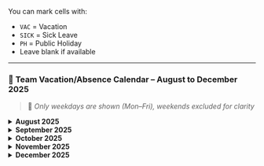 
You can mark cells with:

* `VAC` = Vacation
* `SICK` = Sick Leave
* `PH` = Public Holiday
* Leave blank if available

---

### 📅 **Team Vacation/Absence Calendar – August to December 2025**

> 📌 *Only weekdays are shown (Mon–Fri), weekends excluded for clarity*

<details>
<summary><strong>August 2025</strong></summary>

| Name      | 04 Aug | 05 Aug | 06 Aug | 07 Aug | 08 Aug | 11 Aug | 12 Aug | 13 Aug | 14 Aug | 15 Aug | 18 Aug | 19 Aug | 20 Aug | 21 Aug | 22 Aug | 25 Aug | 26 Aug | 27 Aug | 28 Aug | 29 Aug |
| --------- | ------ | ------ | ------ | ------ | ------ | ------ | ------ | ------ | ------ | ------ | ------ | ------ | ------ | ------ | ------ | ------ | ------ | ------ | ------ | ------ |
| Djoemy    |        |        |        |        |        |        |        |        |        |        |        |        |        |        |        |        |        |        |        |        |
| Maksym    |   :x:     |    :x:    |     :x:   |   :x:     |   :x:     |  :x:      |   :x:     | :x:      |    :x:    |    :x:    |        |        |        |        |        |        |        |        |        |        |
| Schekina  |        |        |        |        |        |        |        |        |        |        |        |        |        |        |        |        |        |        |        |        |
| Saiid     |        |       |     |       |        |        |        | :x:       |   :x:     |      :x:  |   :x:     |    :x:    |        |        |        |        |        |        |        |      
| Valentine |        |  :x:      |    :x:    |    :x:    |  :x:      |        |        |        |        |        |        |        |        |        |        |        |        |        |        |        |

</details>

<details>
<summary><strong>September 2025</strong></summary>

| Name      | 01 Sep | 02 Sep | 03 Sep | 04 Sep | 05 Sep | 08 Sep | 09 Sep | 10 Sep | 11 Sep | 12 Sep | 15 Sep | 16 Sep | 17 Sep | 18 Sep | 19 Sep | 22 Sep | 23 Sep | 24 Sep | 25 Sep | 26 Sep | 29 Sep | 30 Sep |
| --------- | ------ | ------ | ------ | ------ | ------ | ------ | ------ | ------ | ------ | ------ | ------ | ------ | ------ | ------ | ------ | ------ | ------ | ------ | ------ | ------ | ------ | ------ |
| Djoemy    |        |        |        |        |        |        |        |        |        |        |        |        |        |        |        |        |        |        |        |        |        |        |
| Maksym    |        |        |        |        |        |        |        |        |        |        |        |        |        |        |        |        |        |        |        |        |        |        |
| Schekina  |        |        |        |        |        |        |        |        |        |        |        |        |        |        |        |        |        |        |        |        |        |        |
| Saiid     |        |        |        |        |        |        |        |        |        |        |        |        |        |        |        |        |        |        |        |        |        |        |
| Valentine |        |        |        |        |        |        |        |        |        |        |        |        |        |        |        |        |        |        |        |        |        |        |

</details>

<details>
<summary><strong>October 2025</strong></summary>

| Name      | 01 Oct | 02 Oct | 03 Oct | 06 Oct | 07 Oct | 08 Oct | 09 Oct | 10 Oct | 13 Oct | 14 Oct | 15 Oct | 16 Oct | 17 Oct | 20 Oct | 21 Oct | 22 Oct | 23 Oct | 24 Oct | 27 Oct | 28 Oct | 29 Oct | 30 Oct | 31 Oct |
| --------- | ------ | ------ | ------ | ------ | ------ | ------ | ------ | ------ | ------ | ------ | ------ | ------ | ------ | ------ | ------ | ------ | ------ | ------ | ------ | ------ | ------ | ------ | ------ |
| Djoemy    |        |        |        |        |        |        |        |        |        |        |        |        |        |        |        |        |        |        |        |        |        |        |        |
| Maksym    |        |        |        |        |        |        |        |        |        |        |        |        |        |        |        |        |        |        |        |        |        |        |        |
| Schekina  |        |        |        |        |        |        |        |        |        |        |        |        |        |        |        |        |        |        |        |        |        |        |        |
| Saiid     |        |        |        |        |        |        |        |        |        |        |        |        |        |        |        |        |        |        |        |        |        |        |        |
| Valentine |        |        |        |        |        |        |        |        |        |        |        |        |        |        |        |        |        |        |        |        |        |        |        |

</details>

<details>
<summary><strong>November 2025</strong></summary>

| Name      | 03 Nov | 04 Nov | 05 Nov | 06 Nov | 07 Nov | 10 Nov | 11 Nov | 12 Nov | 13 Nov | 14 Nov | 17 Nov | 18 Nov | 19 Nov | 20 Nov | 21 Nov | 24 Nov | 25 Nov | 26 Nov | 27 Nov | 28 Nov |
| --------- | ------ | ------ | ------ | ------ | ------ | ------ | ------ | ------ | ------ | ------ | ------ | ------ | ------ | ------ | ------ | ------ | ------ | ------ | ------ | ------ |
| Djoemy    |        |        |        |        |        |        |        |        |        |        |        |        |        |        |        |        |        |        |        |        |
| Maksym    |        |        |        |        |        |        |        |        |        |        |        |        |        |        |        |        |        |        |        |        |
| Schekina  |        |        |        |        |        |        |        |        |        |        |        |        |        |        |        |        |        |        |        |        |
| Saiid     |        |        |        |        |        |        |        |        |        |        |        |        |        |        |        |        |        |        |        |        |
| Valentine |        |        |        |        |        |        |        |        |        |        |        |        |        |        |        |        |        |        |        |        |

</details>

<details>
<summary><strong>December 2025</strong></summary>

| Name      | 01 Dec | 02 Dec | 03 Dec | 04 Dec | 05 Dec | 08 Dec | 09 Dec | 10 Dec | 11 Dec | 12 Dec | 15 Dec | 16 Dec | 17 Dec | 18 Dec | 19 Dec | 22 Dec | 23 Dec | 24 Dec | 25 Dec | 26 Dec | 29 Dec | 30 Dec | 31 Dec |
| --------- | ------ | ------ | ------ | ------ | ------ | ------ | ------ | ------ | ------ | ------ | ------ | ------ | ------ | ------ | ------ | ------ | ------ | ------ | ------ | ------ | ------ | ------ | ------ |
| Djoemy    |        |        |        |        |        |        |        |        |        |        |        |        |        |        |        |        |        |        |        |        |        |        |        |
| Maksym    |        |        |        |        |        |        |        |        |        |        |        |        |        |        |        |        |        |        |        |        |        |        |        |
| Schekina  |        |        |        |        |        |        |        |        |        |        |        |        |        |        |        |        |        |        |        |        |        |        |        |
| Saiid     |        |        |        |        |        |        |        |        |        |        |        |        |        |        |        |        |        |        |        |        |        |        |        |
| Valentine |        |        |        |        |        |        |        |        |        |        |        |        |        |        |        |        |        |        |        |        |        |        |        |

</details>




